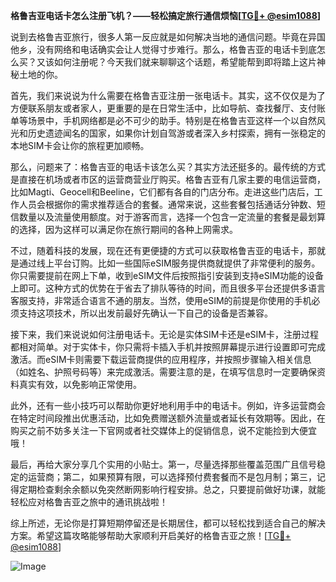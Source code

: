 **格鲁吉亚电话卡怎么注册飞机？——轻松搞定旅行通信烦恼[[TG💪+ @esim1088](https://t.me/s/esim1088)]**

说到去格鲁吉亚旅行，很多人第一反应就是如何解决当地的通信问题。毕竟在异国他乡，没有网络和电话确实会让人觉得寸步难行。那么，格鲁吉亚的电话卡到底怎么买？又该如何注册呢？今天我们就来聊聊这个话题，希望能帮到即将踏上这片神秘土地的你。

首先，我们来说说为什么需要在格鲁吉亚注册一张电话卡。其实，这不仅仅是为了方便联系朋友或者家人，更重要的是在日常生活中，比如导航、查找餐厅、支付账单等场景中，手机网络都是必不可少的助手。特别是在格鲁吉亚这样一个以自然风光和历史遗迹闻名的国家，如果你计划自驾游或者深入乡村探索，拥有一张稳定的本地SIM卡会让你的旅程更加顺畅。

那么，问题来了：格鲁吉亚的电话卡该怎么买？其实方法还挺多的。最传统的方式是直接在机场或者市区的运营商营业厅购买。格鲁吉亚有几家主要的电信运营商，比如Magti、Geocell和Beeline，它们都有各自的门店分布。走进这些门店后，工作人员会根据你的需求推荐适合的套餐。通常来说，这些套餐包括通话分钟数、短信数量以及流量使用额度。对于游客而言，选择一个包含一定流量的套餐是最划算的选择，因为这样可以满足你在旅行期间的各种上网需求。

不过，随着科技的发展，现在还有更便捷的方式可以获取格鲁吉亚的电话卡，那就是通过线上平台订购。比如一些国际eSIM服务提供商就提供了非常便利的服务。你只需要提前在网上下单，收到eSIM文件后按照指引安装到支持eSIM功能的设备上即可。这种方式的优势在于省去了排队等待的时间，而且很多平台还提供多语言客服支持，非常适合语言不通的朋友。当然，使用eSIM的前提是你使用的手机必须支持这项技术，所以出发前最好先确认一下自己的设备是否兼容。

接下来，我们来说说如何注册电话卡。无论是实体SIM卡还是eSIM卡，注册过程都相对简单。对于实体卡，你只需将卡插入手机并按照屏幕提示进行设置即可完成激活。而eSIM卡则需要下载运营商提供的应用程序，并按照步骤输入相关信息（如姓名、护照号码等）来完成激活。需要注意的是，在填写信息时一定要确保资料真实有效，以免影响正常使用。

此外，还有一些小技巧可以帮助你更好地利用手中的电话卡。例如，许多运营商会在特定时间段推出优惠活动，比如免费赠送额外流量或者延长有效期等。因此，在购买之前不妨多关注一下官网或者社交媒体上的促销信息，说不定能捡到大便宜哦！

最后，再给大家分享几个实用的小贴士。第一，尽量选择那些覆盖范围广且信号稳定的运营商；第二，如果预算有限，可以选择预付费套餐而不是包月制；第三，记得定期检查剩余余额以免突然断网影响行程安排。总之，只要提前做好功课，就能轻松应对格鲁吉亚之旅中的通讯挑战啦！

综上所述，无论你是打算短期停留还是长期居住，都可以轻松找到适合自己的解决方案。希望这篇攻略能够帮助大家顺利开启美好的格鲁吉亚之旅！[[TG💪+ @esim1088](https://t.me/s/esim1088)] 

![Image](https://i.postimg.cc/4NQfJmqS/Snipaste-2025-05-13-00-14-12.png)